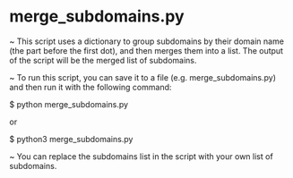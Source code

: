 # merge_subdomains.py
~ This script uses a dictionary to group subdomains by their domain name (the part before the first dot), and then merges them into a list. The output of the script will be the merged list of subdomains.

~ To run this script, you can save it to a file (e.g. merge_subdomains.py) and then run it with the following command:

$ python merge_subdomains.py

or

$ python3 merge_subdomains.py


~ You can replace the subdomains list in the script with your own list of subdomains.
